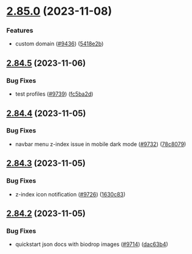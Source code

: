 # [2.85.0](https://github.com/EddieHubCommunity/BioDrop/compare/v2.84.5...v2.85.0) (2023-11-08)


### Features

* custom domain ([#9436](https://github.com/EddieHubCommunity/BioDrop/issues/9436)) ([5418e2b](https://github.com/EddieHubCommunity/BioDrop/commit/5418e2ba9489d8d3143d4601a6535f511fd36546))



## [2.84.5](https://github.com/EddieHubCommunity/BioDrop/compare/v2.84.4...v2.84.5) (2023-11-06)


### Bug Fixes

* test profiles ([#9739](https://github.com/EddieHubCommunity/BioDrop/issues/9739)) ([fc5ba2d](https://github.com/EddieHubCommunity/BioDrop/commit/fc5ba2d555f3558682834272edec48a9baff1b70))



## [2.84.4](https://github.com/EddieHubCommunity/BioDrop/compare/v2.84.3...v2.84.4) (2023-11-05)


### Bug Fixes

* navbar menu z-index issue in mobile dark mode ([#9732](https://github.com/EddieHubCommunity/BioDrop/issues/9732)) ([78c8079](https://github.com/EddieHubCommunity/BioDrop/commit/78c807939a88b3ae49d68b507112db8e9ed404af))



## [2.84.3](https://github.com/EddieHubCommunity/BioDrop/compare/v2.84.2...v2.84.3) (2023-11-05)


### Bug Fixes

* z-index icon notification ([#9726](https://github.com/EddieHubCommunity/BioDrop/issues/9726)) ([1630c83](https://github.com/EddieHubCommunity/BioDrop/commit/1630c8349f693d5fef1067ae6beb194bb3487932))



## [2.84.2](https://github.com/EddieHubCommunity/BioDrop/compare/v2.84.1...v2.84.2) (2023-11-05)


### Bug Fixes

* quickstart json docs with biodrop images ([#9714](https://github.com/EddieHubCommunity/BioDrop/issues/9714)) ([dac63b4](https://github.com/EddieHubCommunity/BioDrop/commit/dac63b42409252e9cb4eb3f0e90e4b6bf1fbf0c9))



